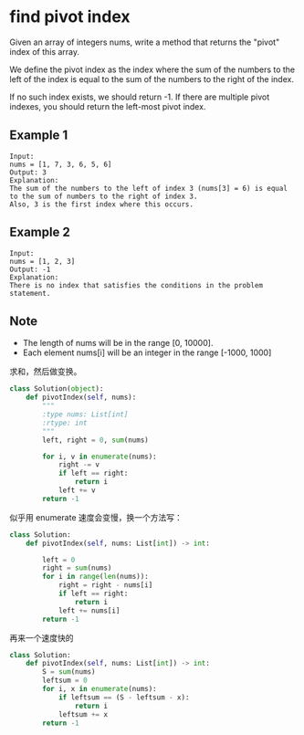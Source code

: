 # find pivot index

Given an array of integers nums, write a method that returns the "pivot" index of this array.

We define the pivot index as the index where the sum of the numbers to the left of the index is equal to the sum of the numbers to the right of the index.

If no such index exists, we should return -1. If there are multiple pivot indexes, you should return the left-most pivot index.

## Example 1

```text
Input:
nums = [1, 7, 3, 6, 5, 6]
Output: 3
Explanation:
The sum of the numbers to the left of index 3 (nums[3] = 6) is equal to the sum of numbers to the right of index 3.
Also, 3 is the first index where this occurs.
```

## Example 2

```text
Input:
nums = [1, 2, 3]
Output: -1
Explanation:
There is no index that satisfies the conditions in the problem statement.
```

## Note

- The length of nums will be in the range [0, 10000].
- Each element nums[i] will be an integer in the range [-1000, 1000]

求和，然后做变换。

```Python
class Solution(object):
    def pivotIndex(self, nums):
        """
        :type nums: List[int]
        :rtype: int
        """
        left, right = 0, sum(nums)

        for i, v in enumerate(nums):
            right -= v
            if left == right:
                return i
            left += v
        return -1

```

似乎用 enumerate 速度会变慢，换一个方法写：

```python
class Solution:
    def pivotIndex(self, nums: List[int]) -> int:

        left = 0
        right = sum(nums)
        for i in range(len(nums)):
            right = right - nums[i]
            if left == right:
                return i
            left += nums[i]
        return -1
```

再来一个速度快的

```Python
class Solution:
    def pivotIndex(self, nums: List[int]) -> int:
        S = sum(nums)
        leftsum = 0
        for i, x in enumerate(nums):
            if leftsum == (S - leftsum - x):
                return i
            leftsum += x
        return -1
```

